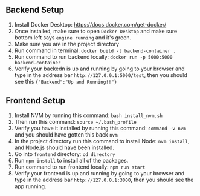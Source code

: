 ## Backend Setup 
1. Install Docker Desktop:  https://docs.docker.com/get-docker/
2. Once installed, make sure to open `Docker Desktop` and make sure bottom left says `engine running` and it's green.
3. Make sure you are in the project directory
4. Run command in terminal: `docker build -t backend-container .`
5. Run command to run backend locally: `docker run -p 5000:5000 backend-container`
6. Verify your backedn is up and running by going to your browser and type in the address bar `http://127.0.0.1:5000/test`, then you should see this `{"Backend":"Up and Running!!"}`

## Frontend Setup
1. Install NVM by running this command: `bash install_nvm.sh`
3. Then run this command: `source ~/.bash_profile`
4. Verify you have it installed by running this command: `command -v nvm` and you should have gotten this back `nvm`
5. In the project directory run this command to install Node: `nvm install`, and Node.js should have been installed.
6. Go into `frontend` directory: `cd directory`
7. Run `npm install` to install all of the packages.
8. Run command to run frontend locally: `npm run start`
7. Verify your frontend is up and running by going to your browser and type in the address bar `http://127.0.0.1:3000`, then you should see the app running.